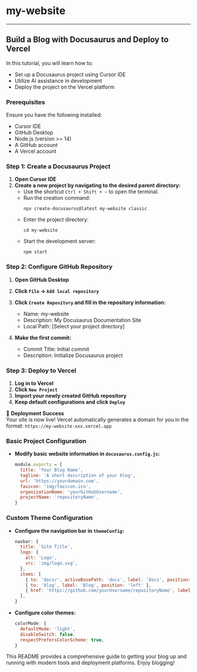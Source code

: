 # my-website
 
---

## Build a Blog with Docusaurus and Deploy to Vercel

In this tutorial, you will learn how to:
- Set up a Docusaurus project using Cursor IDE
- Utilize AI assistance in development
- Deploy the project on the Vercel platform

### Prerequisites
Ensure you have the following installed:
- Cursor IDE
- GitHub Desktop
- Node.js (version >= 14)
- A GitHub account
- A Vercel account

### Step 1: Create a Docusaurus Project

1. **Open Cursor IDE**
2. **Create a new project by navigating to the desired parent directory:**
   - Use the shortcut `Ctrl + Shift + ~` to open the terminal.
   - Run the creation command:
     ```
     npx create-docusaurus@latest my-website classic
     ```
   - Enter the project directory:
     ```
     cd my-website
     ```
   - Start the development server:
     ```
     npm start
     ```

### Step 2: Configure GitHub Repository

1. **Open GitHub Desktop**
2. **Click `File` -> `Add local repository`**
3. **Click `Create Repository` and fill in the repository information:**
   - Name: my-website
   - Description: My Docusaurus Documentation Site
   - Local Path: [Select your project directory]

4. **Make the first commit:**
   - Commit Title: Initial commit
   - Description: Initialize Docusaurus project

### Step 3: Deploy to Vercel

1. **Log in to Vercel**
2. **Click `New Project`**
3. **Import your newly created GitHub repository**
4. **Keep default configurations and click `Deploy`**

🎉 **Deployment Success**  
Your site is now live! Vercel automatically generates a domain for you in the format: `https://my-website-xxx.vercel.app`

### Basic Project Configuration

- **Modify basic website information in `docusaurus.config.js`:**
  ```js
  module.exports = {
    title: 'Your Blog Name',
    tagline: 'A short description of your blog',
    url: 'https://yourdomain.com',
    favicon: 'img/favicon.ico',
    organizationName: 'yourGitHubUsername',
    projectName: 'repositoryName',
  }
  ```

### Custom Theme Configuration

- **Configure the navigation bar in `themeConfig`:**
  ```js
  navbar: {
    title: 'Site Title',
    logo: {
      alt: 'Logo',
      src: 'img/logo.svg',
    },
    items: [
      { to: 'docs/', activeBasePath: 'docs', label: 'Docs', position: 'left' },
      { to: 'blog', label: 'Blog', position: 'left' },
      { href: 'https://github.com/yourUsername/repositoryName', label: 'GitHub', position: 'right' },
    ],
  }
  ```

- **Configure color themes:**
  ```js
  colorMode: {
    defaultMode: 'light',
    disableSwitch: false,
    respectPrefersColorScheme: true,
  }
  ```

This README provides a comprehensive guide to getting your blog up and running with modern tools and deployment platforms. Enjoy blogging!
